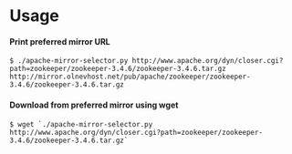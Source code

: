 Usage
=====

#### Print preferred mirror URL

    $ ./apache-mirror-selector.py http://www.apache.org/dyn/closer.cgi?path=zookeeper/zookeeper-3.4.6/zookeeper-3.4.6.tar.gz
    http://mirror.olnevhost.net/pub/apache/zookeeper/zookeeper-3.4.6/zookeeper-3.4.6.tar.gz

#### Download from preferred mirror using wget

    $ wget `./apache-mirror-selector.py http://www.apache.org/dyn/closer.cgi?path=zookeeper/zookeeper-3.4.6/zookeeper-3.4.6.tar.gz`


